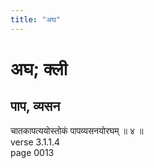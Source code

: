 ```yaml
---
title: "अघ"
---
```


# अघ; क्ली
## पाप, व्यसन
चातकापत्ययोस्तोकं पापव्यसनयोरघम् ॥ ४ ॥<br />verse 3.1.1.4<br />page 0013

